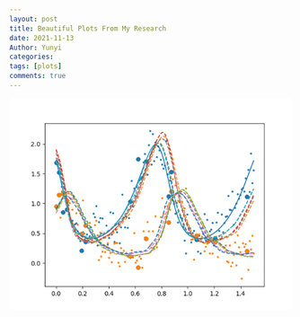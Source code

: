 ```yaml
---
layout: post
title: Beautiful Plots From My Research
date: 2021-11-13
Author: Yunyi
categories: 
tags: [plots]
comments: true
--- 
```

![Predator-Prey](https://raw.githubusercontent.com/Yunyi-learner/Yunyi-s-Homepage/main/images/noise_0.2.png)

